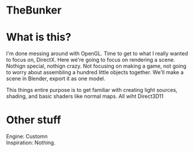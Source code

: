 TheBunker
===


What is this?
====

I'm done messing around with OpenGL.  Time to get to what I really wanted to focus on, DirectX. 
Here we're going to focus on rendering a scene.  Nothign special, nothign crazy. 
Not focusing on making a game, not going to worry about assembling a hundred little objects together. We'll make a scene in Blender, export it as one model. 

This things entire purpose is to get familiar with creating light sources, shading, and basic shaders like normal maps. All wiht Direct3D11


Other stuff
====

Engine: Customn  
Inspiration: Nothing.